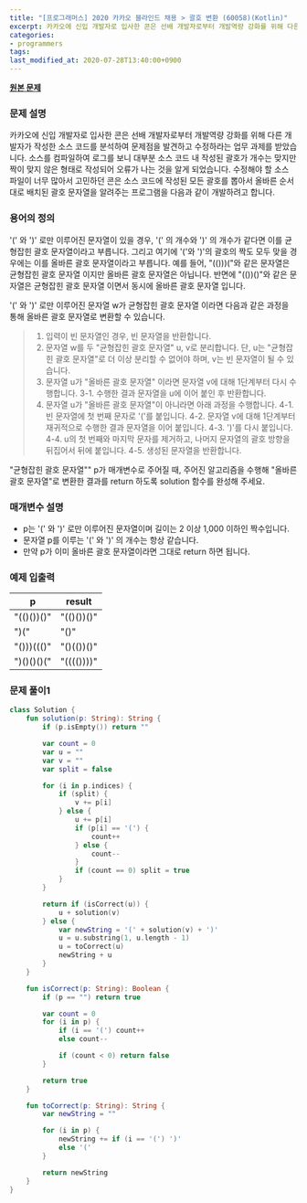 ```yaml
---
title: "[프로그래머스] 2020 카카오 블라인드 채용 > 괄호 변환 (60058)(Kotlin)"
excerpt: 카카오에 신입 개발자로 입사한 콘은 선배 개발자로부터 개발역량 강화를 위해 다른 개발자가 작성한 소스 코드를 분석하여 문제점을 발견하고 수정하라는 업무 과제를 받았습니다. 소스를 컴파일하여 로그를 보니 대부분 소스 코드 내 작성된 괄호가 개수는 맞지만 짝이 맞지 않은 형태로 작성되어 오류가 나는 것을 알게 되었습니다.
categories:
- programmers
tags:
last_modified_at: 2020-07-28T13:40:00+0900
---
```


**[원본 문제](https://programmers.co.kr/learn/courses/30/lessons/60058)**

### 문제 설명

카카오에 신입 개발자로 입사한 콘은 선배 개발자로부터 개발역량 강화를 위해 다른 개발자가 작성한 소스 코드를 분석하여 문제점을 발견하고 수정하라는 업무 과제를 받았습니다. 소스를 컴파일하여 로그를 보니 대부분 소스 코드 내 작성된 괄호가 개수는 맞지만 짝이 맞지 않은 형태로 작성되어 오류가 나는 것을 알게 되었습니다.
수정해야 할 소스 파일이 너무 많아서 고민하던 콘은 소스 코드에 작성된 모든 괄호를 뽑아서 올바른 순서대로 배치된 괄호 문자열을 알려주는 프로그램을 다음과 같이 개발하려고 합니다.

### 용어의 정의

'(' 와 ')' 로만 이루어진 문자열이 있을 경우, '(' 의 개수와 ')' 의 개수가 같다면 이를 균형잡힌 괄호 문자열이라고 부릅니다.
그리고 여기에 '('와 ')'의 괄호의 짝도 모두 맞을 경우에는 이를 올바른 괄호 문자열이라고 부릅니다.
예를 들어, "(()))("와 같은 문자열은 균형잡힌 괄호 문자열 이지만 올바른 괄호 문자열은 아닙니다.
반면에 "(())()"와 같은 문자열은 균형잡힌 괄호 문자열 이면서 동시에 올바른 괄호 문자열 입니다.

'(' 와 ')' 로만 이루어진 문자열 w가 균형잡힌 괄호 문자열 이라면 다음과 같은 과정을 통해 올바른 괄호 문자열로 변환할 수 있습니다.

> 1. 입력이 빈 문자열인 경우, 빈 문자열을 반환합니다.
> 2. 문자열 w를 두 "균형잡힌 괄호 문자열" u, v로 분리합니다. 단, u는 "균형잡힌 괄호 문자열"로 더 이상 분리할 수 없어야 하며, v는 빈 문자열이 될 수 있습니다.
> 3. 문자열 u가 "올바른 괄호 문자열" 이라면 문자열 v에 대해 1단계부터 다시 수행합니다.
>  3-1. 수행한 결과 문자열을 u에 이어 붙인 후 반환합니다.
> 4. 문자열 u가 "올바른 괄호 문자열"이 아니라면 아래 과정을 수행합니다.
>  4-1. 빈 문자열에 첫 번째 문자로 '('를 붙입니다.
>  4-2. 문자열 v에 대해 1단계부터 재귀적으로 수행한 결과 문자열을 이어 붙입니다.
>  4-3. ')'를 다시 붙입니다.
>  4-4. u의 첫 번째와 마지막 문자를 제거하고, 나머지 문자열의 괄호 방향을 뒤집어서 뒤에 붙입니다.
>  4-5. 생성된 문자열을 반환합니다.

"균형잡힌 괄호 문자열"" p가 매개변수로 주어질 때, 주어진 알고리즘을 수행해 "올바른 괄호 문자열"로 변환한 결과를 return 하도록 solution 함수를 완성해 주세요.

### 매개변수 설명

  * p는 '(' 와 ')' 로만 이루어진 문자열이며 길이는 2 이상 1,000 이하인 짝수입니다.
  * 문자열 p를 이루는 '(' 와 ')' 의 개수는 항상 같습니다.
  * 만약 p가 이미 올바른 괄호 문자열이라면 그대로 return 하면 됩니다.


### 예제 입출력

|p|result|
|-|-|
|"(()())()"|"(()())()"|
|")("|"()"|
|"()))((()"|"()(())()"|
|")()()()("|"(((())))"|

### 문제 풀이1

```kotlin
class Solution {
    fun solution(p: String): String {
        if (p.isEmpty()) return ""

        var count = 0
        var u = ""
        var v = ""
        var split = false

        for (i in p.indices) {
            if (split) {
                v += p[i]
            } else {
                u += p[i]
                if (p[i] == '(') {
                    count++
                } else {
                    count--
                }
                if (count == 0) split = true
            }
        }

        return if (isCorrect(u)) {
            u + solution(v)
        } else {
            var newString = '(' + solution(v) + ')'
            u = u.substring(1, u.length - 1)
            u = toCorrect(u)
            newString + u
        }
    }

    fun isCorrect(p: String): Boolean {
        if (p == "") return true

        var count = 0
        for (i in p) {
            if (i == '(') count++
            else count--

            if (count < 0) return false
        }

        return true
    }

    fun toCorrect(p: String): String {
        var newString = ""

        for (i in p) {
            newString += if (i == '(') ')'
            else '('
        }

        return newString
    }
}
```
